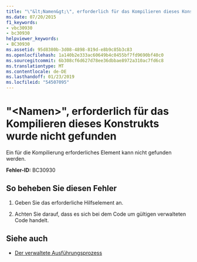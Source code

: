 ```yaml
---
title: "\"&lt;Namen&gt;\", erforderlich für das Kompilieren dieses Konstrukts wurde nicht gefunden"
ms.date: 07/20/2015
f1_keywords:
- vbc30930
- bc30930
helpviewer_keywords:
- BC30930
ms.assetid: 95d8380b-3d08-4898-819d-e8b9c85b3c83
ms.openlocfilehash: 1a140b2e333ac60649b4c0455bf7fd9690bf40c0
ms.sourcegitcommit: 6b308cf6d627d78ee36dbbae8972a310ac7fd6c8
ms.translationtype: MT
ms.contentlocale: de-DE
ms.lasthandoff: 01/23/2019
ms.locfileid: "54507095"
---
```

# <a name="ltnamegt-necessary-for-compiling-this-construct-cannot-be-found"></a>"&lt;Namen&gt;", erforderlich für das Kompilieren dieses Konstrukts wurde nicht gefunden
Ein für die Kompilierung erforderliches Element kann nicht gefunden werden.  
  
 **Fehler-ID:** BC30930  
  
## <a name="to-correct-this-error"></a>So beheben Sie diesen Fehler  
  
1.  Geben Sie das erforderliche Hilfselement an.  
  
2.  Achten Sie darauf, dass es sich bei dem Code um gültigen verwalteten Code handelt.  
  
## <a name="see-also"></a>Siehe auch
- [Der verwaltete Ausführungsprozess](../../standard/managed-execution-process.md)
